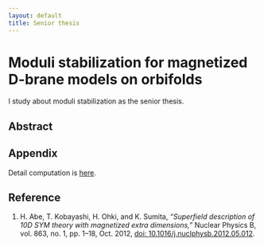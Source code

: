 ```yaml
---
layout: default
title: Senior thesis
---
```


# Moduli stabilization for magnetized D-brane models on orbifolds

I study about moduli stabilization as the senior thesis.

## Abstract








## Appendix

Detail computation is [here](https://dxmegvpw.github.io/imiya.github.io/miya/senior_thesis/temp.html).







## Reference

1. H. Abe, T. Kobayashi, H. Ohki, and K. Sumita, *“Superfield description of 10D SYM theory with magnetized extra dimensions,”* Nuclear Physics B, vol. 863, no. 1, pp. 1–18, Oct. 2012, [doi: 10.1016/j.nuclphysb.2012.05.012](https://www.sciencedirect.com/science/article/pii/S0550321312002714).
